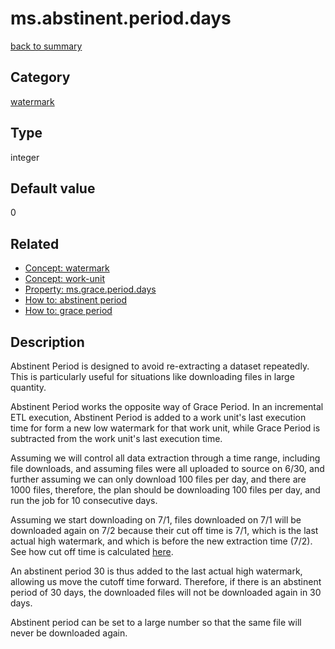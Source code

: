 # ms.abstinent.period.days
[back to summary](https://github.com/linkedin/data-integration-library/blob/master/docs/parameters/summary.md)
## Category
[watermark](https://github.com/linkedin/data-integration-library/blob/master/docs/parameters/watermark-parameters.md)

## Type
integer

## Default value
0

## Related 

- [Concept: watermark](https://github.com/linkedin/data-integration-library/blob/master/docs/concepts/watermark.md)
- [Concept: work-unit](https://github.com/linkedin/data-integration-library/blob/master/docs/concepts/work-unit.md)
- [Property: ms.grace.period.days](https://github.com/linkedin/data-integration-library/blob/master/docs/parameters/ms.grace.period.days.md)
- [How to: abstinent period](https://github.com/linkedin/data-integration-library/blob/master/docs/how-to/abstinent-period.md)
- [How to: grace period](https://github.com/linkedin/data-integration-library/blob/master/docs/how-to/grace-period.md)

## Description

Abstinent Period is designed to avoid re-extracting a dataset repeatedly. This is particularly useful
for situations like downloading files in large quantity.</p>

Abstinent Period works the opposite way of Grace Period. In an incremental ETL execution, 
Abstinent Period is added to a work unit's last execution time for form a new low watermark for 
that work unit, while Grace Period is subtracted from the work unit's last execution time.

Assuming we will control all data extraction through a time range, including file downloads, and 
assuming files were all uploaded to source on 6/30, and further assuming we can only download 100 files
per day, and there are 1000 files, therefore, the plan should be downloading 100 files per day, and run the job for 
10 consecutive days. 

Assuming we start downloading on 7/1, files downloaded on 7/1 will be downloaded again on 7/2 because
their cut off time is 7/1, which is the last actual high watermark, and which is before the new extraction time (7/2).
See how cut off time is calculated [here](https://github.com/linkedin/data-integration-library/blob/master/docs/concepts/watermark.md).

An abstinent period 30 is thus added to the last actual high watermark, allowing us move the cutoff time forward.
Therefore, if there is an abstinent period of 30 days, the downloaded files will not be downloaded
again in 30 days. 

Abstinent period can be set to a large number so that the same file will never be downloaded again.
